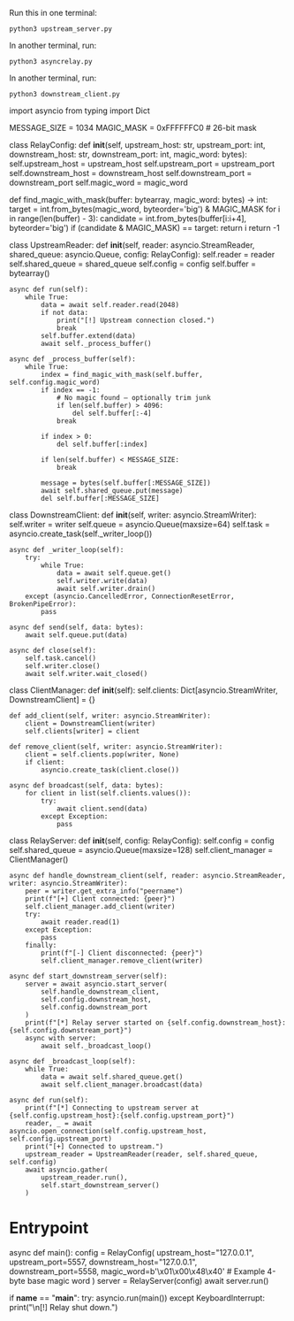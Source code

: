 Run this in one terminal:

    python3 upstream_server.py

In another terminal, run:

    python3 asyncrelay.py

In another terminal, run:

    python3 downstream_client.py


import asyncio
from typing import Dict

MESSAGE_SIZE = 1034
MAGIC_MASK = 0xFFFFFFC0  # 26-bit mask

class RelayConfig:
    def __init__(self, upstream_host: str, upstream_port: int, downstream_host: str, downstream_port: int, magic_word: bytes):
        self.upstream_host = upstream_host
        self.upstream_port = upstream_port
        self.downstream_host = downstream_host
        self.downstream_port = downstream_port
        self.magic_word = magic_word


def find_magic_with_mask(buffer: bytearray, magic_word: bytes) -> int:
    target = int.from_bytes(magic_word, byteorder='big') & MAGIC_MASK
    for i in range(len(buffer) - 3):
        candidate = int.from_bytes(buffer[i:i+4], byteorder='big')
        if (candidate & MAGIC_MASK) == target:
            return i
    return -1


class UpstreamReader:
    def __init__(self, reader: asyncio.StreamReader, shared_queue: asyncio.Queue, config: RelayConfig):
        self.reader = reader
        self.shared_queue = shared_queue
        self.config = config
        self.buffer = bytearray()

    async def run(self):
        while True:
            data = await self.reader.read(2048)
            if not data:
                print("[!] Upstream connection closed.")
                break
            self.buffer.extend(data)
            await self._process_buffer()

    async def _process_buffer(self):
        while True:
            index = find_magic_with_mask(self.buffer, self.config.magic_word)
            if index == -1:
                # No magic found — optionally trim junk
                if len(self.buffer) > 4096:
                    del self.buffer[:-4]
                break

            if index > 0:
                del self.buffer[:index]

            if len(self.buffer) < MESSAGE_SIZE:
                break

            message = bytes(self.buffer[:MESSAGE_SIZE])
            await self.shared_queue.put(message)
            del self.buffer[:MESSAGE_SIZE]


class DownstreamClient:
    def __init__(self, writer: asyncio.StreamWriter):
        self.writer = writer
        self.queue = asyncio.Queue(maxsize=64)
        self.task = asyncio.create_task(self._writer_loop())

    async def _writer_loop(self):
        try:
            while True:
                data = await self.queue.get()
                self.writer.write(data)
                await self.writer.drain()
        except (asyncio.CancelledError, ConnectionResetError, BrokenPipeError):
            pass

    async def send(self, data: bytes):
        await self.queue.put(data)

    async def close(self):
        self.task.cancel()
        self.writer.close()
        await self.writer.wait_closed()


class ClientManager:
    def __init__(self):
        self.clients: Dict[asyncio.StreamWriter, DownstreamClient] = {}

    def add_client(self, writer: asyncio.StreamWriter):
        client = DownstreamClient(writer)
        self.clients[writer] = client

    def remove_client(self, writer: asyncio.StreamWriter):
        client = self.clients.pop(writer, None)
        if client:
            asyncio.create_task(client.close())

    async def broadcast(self, data: bytes):
        for client in list(self.clients.values()):
            try:
                await client.send(data)
            except Exception:
                pass


class RelayServer:
    def __init__(self, config: RelayConfig):
        self.config = config
        self.shared_queue = asyncio.Queue(maxsize=128)
        self.client_manager = ClientManager()

    async def handle_downstream_client(self, reader: asyncio.StreamReader, writer: asyncio.StreamWriter):
        peer = writer.get_extra_info("peername")
        print(f"[+] Client connected: {peer}")
        self.client_manager.add_client(writer)
        try:
            await reader.read(1)
        except Exception:
            pass
        finally:
            print(f"[-] Client disconnected: {peer}")
            self.client_manager.remove_client(writer)

    async def start_downstream_server(self):
        server = await asyncio.start_server(
            self.handle_downstream_client,
            self.config.downstream_host,
            self.config.downstream_port
        )
        print(f"[*] Relay server started on {self.config.downstream_host}:{self.config.downstream_port}")
        async with server:
            await self._broadcast_loop()

    async def _broadcast_loop(self):
        while True:
            data = await self.shared_queue.get()
            await self.client_manager.broadcast(data)

    async def run(self):
        print(f"[*] Connecting to upstream server at {self.config.upstream_host}:{self.config.upstream_port}")
        reader, _ = await asyncio.open_connection(self.config.upstream_host, self.config.upstream_port)
        print("[+] Connected to upstream.")
        upstream_reader = UpstreamReader(reader, self.shared_queue, self.config)
        await asyncio.gather(
            upstream_reader.run(),
            self.start_downstream_server()
        )


# Entrypoint
async def main():
    config = RelayConfig(
        upstream_host="127.0.0.1",
        upstream_port=5557,
        downstream_host="127.0.0.1",
        downstream_port=5558,
        magic_word=b'\x01\x00\x48\x40'  # Example 4-byte base magic word
    )
    server = RelayServer(config)
    await server.run()


if __name__ == "__main__":
    try:
        asyncio.run(main())
    except KeyboardInterrupt:
        print("\n[!] Relay shut down.")
